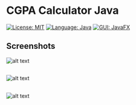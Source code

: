 # CGPA Calculator Java

[![License: MIT](https://img.shields.io/badge/License-MIT-yellow.svg)](https://opensource.org/licenses/MIT) 
[![Language: Java](https://img.shields.io/badge/Language-Java-green.svg)](https://www.java.com) 
[![GUI: JavaFX](https://img.shields.io/badge/GUI-JavaFX-lightgrey.svg)](https://openjfx.io/)

## Screenshots

![alt text](https://github.com/Rizwan-Hasan/CGPA_Calculator/raw/master/screenshots/Main_Window.PNG "Main Window")
##
![alt text](https://github.com/Rizwan-Hasan/CGPA_Calculator/raw/master/screenshots/Main_Window_Showing_CGPA.PNG "Main Window Showing CGPA")
##
![alt text](https://github.com/Rizwan-Hasan/CGPA_Calculator/raw/master/screenshots/Grade_Sheet_Editor_Window.PNG "Grade Sheet Editor Window")
